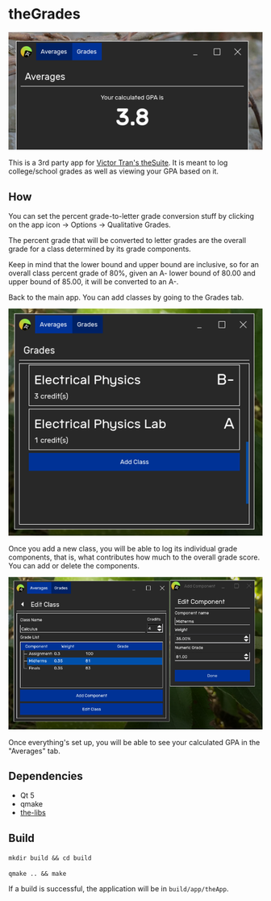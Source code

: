 # theGrades

![theGrades GPA calculation](screenshot-gpa.png)

This is a 3rd party app for [Victor Tran's theSuite](https://github.com/vicr123). It is meant to log college/school grades as well as viewing your GPA based on it.

## How

You can set the percent grade-to-letter grade conversion stuff by clicking on the app icon -> Options -> Qualitative Grades.

The percent grade that will be converted to letter grades are the overall grade for a class determined by its grade components.

Keep in mind that the lower bound and upper bound are inclusive, so for an overall class percent grade of 80%, given an A- lower bound of 80.00 and upper bound of 85.00, it will be converted to an A-.

Back to the main app. You can add classes by going to the Grades tab.

![theGrades grade list](screenshot-grades.png)

Once you add a new class, you will be able to log its individual grade components, that is, what contributes how much to the overall grade score. You can add or delete the components.

![theGrades class edit](screenshot-components.png)

Once everything's set up, you will be able to see your calculated GPA in the "Averages" tab.

## Dependencies

* Qt 5
* qmake
* [the-libs](https://github.com/vicr123/the-libs)

## Build

`mkdir build && cd build`

`qmake .. && make`

If a build is successful, the application will be in `build/app/theApp`.